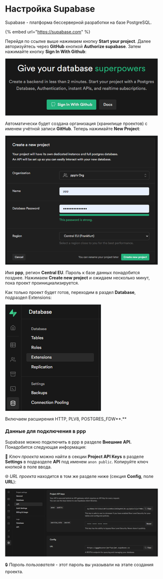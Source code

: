 # Настройка Supabase

Supabase - платформа бессерверной разработки на базе PostgreSQL.

{% embed url="https://supabase.com" %}

Перейдя по ссылке выше нажимаем кнопку **Start your project**. Далее авторизуйтесь через **GitHub** кнопкой **Authorize supabase**. Затем нажимайте кнопку **Sign In With Github**:

![](<../.gitbook/assets/image (350).png>)

Автоматически будет создана организация (хранилище проектов) с именем учётной записи **GitHub**. Теперь нажимайте **New Project**:

![](<../.gitbook/assets/image (354).png>)

Имя **ppp**, регион **Central EU**. Пароль к базе данных понадобится позднее. Нажимаем **Create new project** и ожидаем несколько минут, пока проект проинициализируется.

Как только проект будет готов, переходим в раздел **Database**, подраздел Extensions:

![](<../.gitbook/assets/image (347).png>)

Включаем расширения HTTP, PLV8, POSTGRES\_FDW**.**

### **Данные для подключения в ppp**

Supabase можно подключить в ppp в разделе **Внешние API.** Понадобится следующая информация:

🔑 _Ключ проекта_ можно найти в секции **Project API Keys** в разделе **Settings** в подразделе **API** под именем `anon public`. Копируйте ключ кнопкой в поле ввода.

🌐 _URL проекта_ находится в том же разделе ниже (секция **Config**, поле **URL**):

![](<../.gitbook/assets/image (346).png>)

🔒 _Пароль пользователя_ - этот пароль вы указывали на этапе создания проекта.
